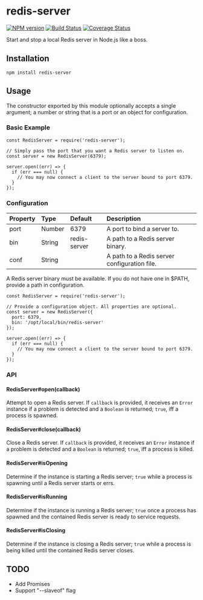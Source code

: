 # redis-server

[![NPM version](https://badge.fury.io/js/redis-server.svg)](http://badge.fury.io/js/redis-server)
[![Build Status](https://travis-ci.org/BrandonZacharie/node-redis-server.svg?branch=master)](https://travis-ci.org/BrandonZacharie/node-redis-server)
[![Coverage Status](https://coveralls.io/repos/github/BrandonZacharie/node-redis-server/badge.svg?branch=master)](https://coveralls.io/github/BrandonZacharie/node-redis-server?branch=master)

Start and stop a local Redis server in Node.js like a boss.

## Installation

```npm install redis-server```

## Usage

The constructor exported by this module optionally accepts a single argument;
a number or string that is a port or an object for configuration.

### Basic Example
```
const RedisServer = require('redis-server');

// Simply pass the port that you want a Redis server to listen on.
const server = new RedisServer(6379);

server.open((err) => {
  if (err === null) {
    // You may now connect a client to the server bound to port 6379.
  }
});
```

### Configuration

| Property | Type   | Default        | Description
|:---------|:-------|:---------------|:-----------
| port     | Number | 6379           | A port to bind a server to.
| bin      | String | redis-server   | A path to a Redis server binary.
| conf     | String |                | A path to a Redis server configuration file.

A Redis server binary must be available. If you do not have one in $PATH,
provide a path in configuration.

```
const RedisServer = require('redis-server');

// Provide a configuration object. All properties are optional.
const server = new RedisServer({
  port: 6379,
  bin: '/opt/local/bin/redis-server'
});

server.open((err) => {
  if (err === null) {
    // You may now connect a client to the server bound to port 6379.
  }
});
```

### API

#### RedisServer#open(callback)

Attempt to open a Redis server. If `callback` is provided, it receives an
`Error` instance if a problem is detected and a `Boolean` is returned; `true`,
iff a process is spawned.

#### RedisServer#close(callback)

Close a Redis server. If `callback` is provided, it receives an `Error` instance
if a problem is detected and a `Boolean` is returned; `true`, iff a process is
killed.

#### RedisServer#isOpening

Determine if the instance is starting a Redis server; `true` while a
process is spawning until a Redis server starts or errs.

#### RedisServer#isRunning

Determine if the instance is running a Redis server; `true` once a process
has spawned and the contained Redis server is ready to service requests.

#### RedisServer#isClosing

Determine if the instance is closing a Redis server; `true` while a
process is being killed until the contained Redis server closes.

## TODO

- Add Promises
- Support "--slaveof" flag
